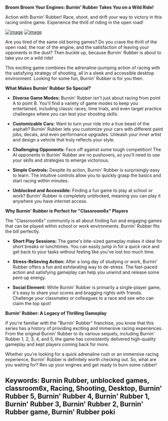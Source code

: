 **Broom Broom Your Engines: Burnin' Rubber Takes You on a Wild Ride!**


Action with Burnin' Rubber! Race, shoot, and drift your way to victory in this racing online game. Experience the thrill of riding in the open road!

[![image](https://github.com/user-attachments/assets/1a7a6d8b-9887-4bb3-8bcd-2e0efd86e3b0)](https://online-generator.github.io/unblockedgames/burnin-rubber-unblocked-game/)
[![image](https://github.com/user-attachments/assets/8847ce3b-f10a-4c5f-9aa8-8e98f472e1dd)](https://online-generator.github.io/unblockedgames/burnin-rubber-unblocked-game/)

Are you tired of the same old boring games? Do you crave the thrill of the open road, the roar of the engine, and the satisfaction of leaving your opponents in the dust? Then buckle up, because Burnin' Rubber is about to take you on a wild ride! 

This exciting game combines the adrenaline-pumping action of racing with the satisfying strategy of shooting, all in a sleek and accessible desktop environment. Looking for some fun, Burnin' Rubber is for you then. 

**What Makes Burnin' Rubber So Special?**

* **Diverse Game Modes:** Burnin' Rubber isn't just about racing from point A to point B. You'll find a variety of game modes to keep you entertained, including classic races, time trials, and even target practice challenges where you can test your shooting skills. 

* **Customizable Cars:**  Want to turn your ride into a true beast of the asphalt? Burnin' Rubber lets you customize your cars with different paint jobs, decals, and even performance upgrades. Unleash your inner artist and design a vehicle that truly reflects your style. 

* **Challenging Opponents:**  Face off against some tough competition!  The AI opponents in Burnin' Rubber are no pushovers, so you'll need to use your skills and strategies to emerge victorious. 

* **Simple Controls:**  Despite its action, Burnin' Rubber is surprisingly easy to learn. The intuitive controls allow you to quickly grasp the basics and start racing within minutes. 

* **Unblocked and Accessible:**  Finding a fun game to play at school or work? Burnin' Rubber is completely unblocked, meaning you can play it anywhere you have internet access. 

**Why Burnin' Rubber is Perfect for "Classroom6x" Players**

The "Classroom6x" community is all about finding fun and engaging games that can be played within school or work environments. Burnin' Rubber fits the bill perfectly.  

* **Short Play Sessions:**  The game's bite-sized gameplay makes it ideal for short breaks or lunchtimes.  You can easily jump in for a quick race and get back to your tasks without feeling like you've lost too much time. 

* **Stress-Relieving Action:**  After a long day of studying or work, Burnin' Rubber offers a fun and exhilarating way to de-stress.  The fast-paced action and satisfying gameplay can help you unwind and release some pent-up energy. 

* **Social Element:**  While Burnin' Rubber is primarily a single-player game, it's easy to share your scores and bragging rights with friends.  Challenge your classmates or colleagues to a race and see who can claim the top spot!

**Burnin' Rubber:  A Legacy of Thrilling Gameplay**

If you're familiar with the "Burnin' Rubber" franchise, you know that this series has a history of providing exciting and immersive racing experiences. From the original Burnin' Rubber to its various sequels, including Burnin' Rubber 1, 2, 3, 4, and 5,  the game has consistently delivered high-quality gameplay and kept players coming back for more. 

Whether you're looking for a quick adrenaline rush or an immersive racing experience, Burnin' Rubber is definitely worth checking out. So, what are you waiting for? Rev up your engines and get ready to burn some rubber! 

## Keywords: Burnin Rubber, unblocked games, classroom6x, Racing, Shooting, Desktop, Burnin' Rubber 5, Burnin' Rubber 4, Burnin' Rubber 1, Burnin' Rubber 3, Burnin' Rubber 2, Burnin' Rubber game, Burnin' Rubber poki

